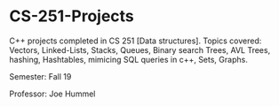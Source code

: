 # CS-251-Projects
C++ projects completed in CS 251 [Data structures]. Topics covered: Vectors, Linked-Lists, Stacks, Queues, Binary search Trees, AVL Trees, hashing, Hashtables, mimicing SQL queries in c++, Sets, Graphs. 

Semester: Fall 19

Professor: Joe Hummel

